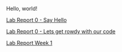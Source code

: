 Hello, world!

[Lab Report 0 - Say Hello](https://github.com/j6villanueva/cse15l-lab-reports/blob/main/lab-report-1-week-0.md)

[Lab Report 0 - Lets get rowdy with our code](https://github.com/j6villanueva/cse15l-lab-reports/blob/main/test.md)

[Lab Report Week 1](https://github.com/j6villanueva/cse15l-lab-reports/blob/main/lab-report-1-week-0.md)
